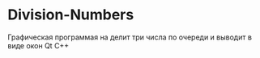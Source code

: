# Division-Numbers

Графическая программая на делит три числа по очереди и выводит в виде окон  Qt C++
